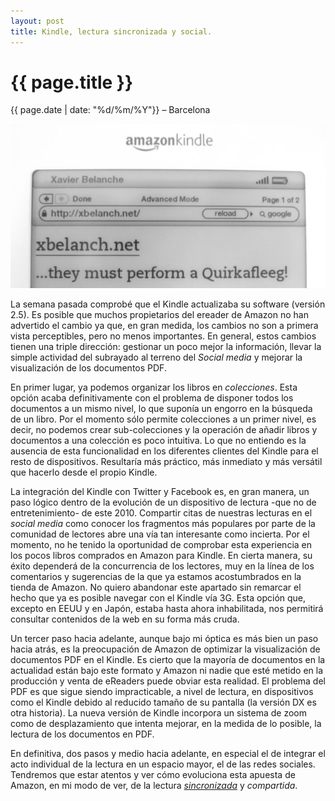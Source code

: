 ```yaml
---
layout: post
title: Kindle, lectura sincronizada y social.
---
```


{{ page.title }}
================

{{ page.date | date: "%d/%m/%Y"}} &ndash; Barcelona


![Kindle](/images/posts/kindle.jpeg "xbelanch.net en el navegador del Kindle")

La semana pasada comprobé que el Kindle actualizaba su software (versión 2.5). Es posible que muchos propietarios del ereader de Amazon no han advertido el cambio ya que, en gran medida, los cambios no son a primera vista perceptibles, pero no menos importantes. En general, estos cambios tienen una triple dirección: gestionar un poco mejor la información, llevar la simple actividad del subrayado al terreno del *Social media* y mejorar la visualización de los documentos PDF.

En primer lugar, ya podemos organizar los libros en *colecciones*. Esta opción acaba definitivamente con el problema de disponer todos los documentos a un mismo nivel, lo que suponía un engorro en la búsqueda de un libro. Por el momento sólo permite colecciones a un primer nivel, es decir, no podemos crear sub-colecciones y la operación de añadir libros y documentos a una colección es poco intuitiva. Lo que no entiendo es la ausencia de esta funcionalidad en los diferentes clientes del Kindle para el resto de dispositivos. Resultaría más práctico, más inmediato y más versátil que hacerlo desde el propio Kindle.

La integración del Kindle con Twitter y Facebook es, en gran manera, un paso lógico dentro de la evolución de un dispositivo de lectura \-que no de entretenimiento\- de este 2010. Compartir citas de nuestras lecturas en el *social media* como conocer los fragmentos más populares por parte de la comunidad de lectores abre una vía tan interesante como incierta. Por el momento, no he tenido la oportunidad de comprobar esta experiencia en los pocos libros comprados en Amazon para Kindle. En cierta manera, su éxito dependerá de la concurrencia de los lectores, muy en la línea de los comentarios y sugerencias de la que ya estamos acostumbrados en la tienda de Amazon. No quiero abandonar este apartado sin remarcar el hecho que ya es posible navegar con el Kindle vía 3G. Esta opción que, excepto en EEUU y en Japón, estaba hasta ahora inhabilitada, nos permitirá consultar contenidos de la web en su forma más cruda. 

Un tercer paso hacia adelante, aunque bajo mi óptica es más bien un paso hacia atrás, es la preocupación de Amazon de optimizar la visualización de documentos PDF en el Kindle. Es cierto que la mayoría de documentos en la actualidad están bajo este formato y Amazon ni nadie que esté metido en la producción y venta de eReaders puede obviar esta realidad. El problema del PDF es que sigue siendo impracticable, a nivel de lectura, en dispositivos como el Kindle debido al reducido tamaño de su pantalla (la versión DX es otra historia). La nueva versión de Kindle incorpora un sistema de zoom como de desplazamiento que intenta mejorar, en la medida de lo posible, la lectura de los documentos en PDF. 

En definitiva, dos pasos y medio hacia adelante, en especial el de integrar el acto individual de la lectura en un espacio mayor, el de las redes sociales. Tendremos que estar atentos y ver cómo evoluciona esta apuesta de Amazon, en mi modo de ver, de la lectura *[sincronizada](http://www.enriquedans.com/2010/05/los-libros-y-la-nube.html)* y *compartida*.